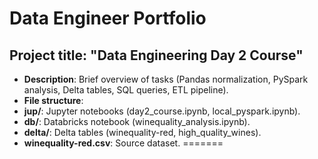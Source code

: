 # Data Engineer Portfolio

## Project title: "Data Engineering Day 2 Course"
- **Description**: Brief overview of tasks (Pandas normalization, PySpark analysis, Delta tables, SQL queries, ETL pipeline).
- **File structure**:
- **jup/**: Jupyter notebooks (day2_course.ipynb, local_pyspark.ipynb).
- **db/**: Databricks notebook (winequality_analysis.ipynb).
- **delta/**: Delta tables (winequality-red, high_quality_wines).
- **winequality-red.csv**: Source dataset.
=======